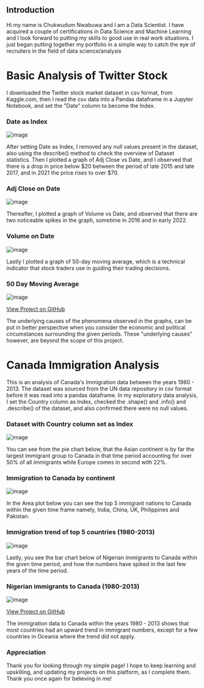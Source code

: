 ## Introduction
Hi my name is Chukwudum Nwabuwa and I am a Data Scientist.
I have acquired a couple of certifications in Data Science and Machine Learning
and I look forward to putting my skills to good use in real work situations.
I just began putting together my portfolio in a simple way 
to catch the eye of recruiters in the field of data science/analysis

# Basic Analysis of Twitter Stock

I downloaded the Twitter stock market dataset in csv format, from Kaggle.com, 
then I read the csv data into a Pandas dataframe in a Jupyter Notebook,
and set the "Date" column to become the Index.

### Date as Index
![image](https://github.com/Nwabuwa-ce/myportfolio/assets/99978799/a176579e-aad2-4a68-8617-a0eca13107bb)

After setting Date as Index, I removed any null values present in the dataset, 
also using the describe() method to check the overview of Dataset statistics.
Then I plotted a graph of Adj Close vs Date, and I observed that there is a drop in price below $20 between 
the period of late 2015 and late 2017, and in 2021 the price rises to over $70.

### Adj Close on Date
![image](https://github.com/Nwabuwa-ce/myportfolio/assets/99978799/2bede41a-a055-4b64-9177-2c408709e5fc)

Thereafter, I plotted a graph of Volume vs Date, and observed that there are two noticeable spikes
in the graph, sometime in 2016 and in early 2022.

### Volume on Date
![image](https://github.com/Nwabuwa-ce/myportfolio/assets/99978799/d3e15449-db88-4b2e-8c0b-77e22f68d63a)

Lastly I plotted a graph of 50-day moving average, which 
is a technical indicator that stock traders use in guiding their trading decisions.

### 50 Day Moving Average
![image](https://github.com/Nwabuwa-ce/myportfolio/assets/99978799/461991b9-0003-489e-9b5f-2a6d6e83bfd5)

<a href ="https://github.com/Nwabuwa-ce/twitterstock/blob/main/Twitter%20X%20Project.ipynb">View Project on GitHub</a> 

The underlying causes of the phenomena observed in the graphs, 
can be put in better perspective when you consider the economic and political 
circumstances surrounding the given periods. These "underlying causes" however,
are beyond the scope of this project.




# Canada Immigration Analysis
This is an analysis of Canada's Immigration data between the years 1980 - 2013. The dataset was sourced 
from the UN data repository in csv format before it was read into a pandas dataframe. 
In my exploratory data analysis, I set the Country column as Index, checked the .shape() and .info() 
and .describe() of the dataset, and also confirmed there were no null values.

### Dataset with Country column set as Index
![image](https://github.com/Nwabuwa-ce/myportfolio/assets/99978799/5840e9c8-45d4-4410-a495-f092fda1d419)

You can see from the pie chart below, that the Asian continent is by far the largest immigrant group to Canada 
in that time period accounting for over 50% of all immigrants while Europe comes in second with 22%.

### Immigration to Canada by continent
![image](https://github.com/Nwabuwa-ce/myportfolio/assets/99978799/3cbc0617-4c7d-47c6-b0fc-a988f6370050)

In the Area plot below you can see the top 5 immigrant nations to Canada within the given time frame 
namely, India, China, UK, Philippines and Pakistan. 

### Immigration trend of top 5 countries (1980-2013)
![image](https://github.com/Nwabuwa-ce/myportfolio/assets/99978799/e5e579a6-ddf2-477e-866f-355077020a57)

Lastly, you see the bar chart below of Nigerian immigrants to Canada within the given time period,
and how the numbers have spiked in the last few years of the time period.

### Nigerian immigrants to Canada (1980-2013)
![image](https://github.com/Nwabuwa-ce/myportfolio/assets/99978799/66cc00bf-5cd4-4479-b2dd-addac1af6384)

<a href ="https://github.com/Nwabuwa-ce/Canada-Immigration/blob/main/Canada%20Immigration.ipynb">View Project on GitHub</a>

The immigration data to Canada within the years 1980 - 2013 shows that most countries had an upward trend in
immigrant numbers, except for a few countries in Oceania where the trend did not apply.


### Appreciation

Thank you for looking through my simple page! I hope to keep learning and upskilling,
and updating my projects on this platform, as I complete them. 
Thank you once again for believing in me!

